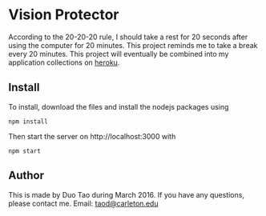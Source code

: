 # Vision Protector
According to the 20-20-20 rule, I should take a rest for 20 seconds after using the computer for 20 minutes. This project reminds me to take a break every 20 minutes. This project will eventually be combined into my application collections on [heroku](https://duos-personal-apps.herokuapp.com/).

## Install
To install, download the files and install the nodejs packages using
```
npm install
```
Then start the server on http://localhost:3000 with
```
npm start
```

## Author
This is made by Duo Tao during March 2016. If you have any questions, please contact me. Email: taod@carleton.edu
